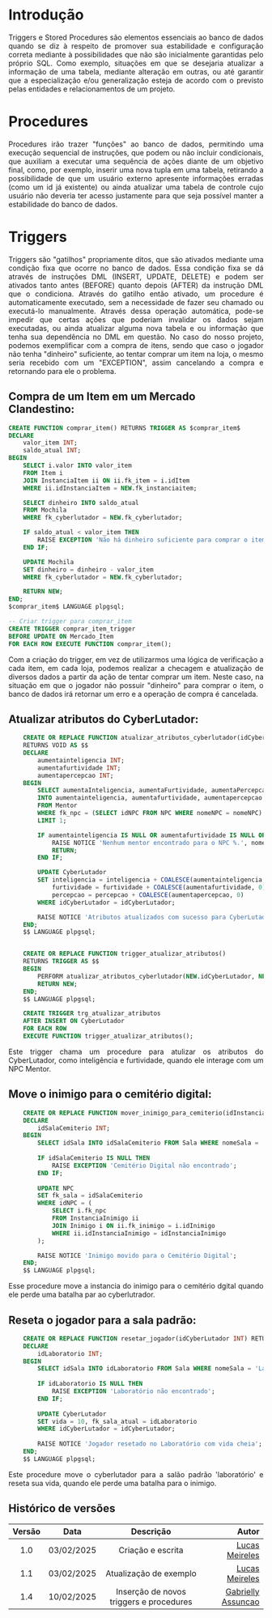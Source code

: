 # Introdução

<p align="justify">
Triggers e Stored Procedures são elementos essenciais ao banco de dados quando se diz à respeito de promover sua estabilidade e configuração correta mediante à possibilidades que não são inicialmente garantidas pelo próprio SQL. Como exemplo, situações em que se desejaria atualizar a informação de uma tabela, mediante alteração em outras, ou até garantir que a especialização e/ou generalização esteja de acordo com o previsto pelas entidades e relacionamentos de um projeto. 
</p>

# Procedures

<p align="justify">
Procedures irão trazer "funções" ao banco de dados, permitindo uma execução sequencial de instruções, que podem ou não incluir condicionais, que auxiliam a executar uma sequência de ações diante de um objetivo final, como, por exemplo, inserir uma nova tupla em uma tabela, retirando a possibilidade de que um usuário externo apresente informações erradas (como um id já existente) ou ainda atualizar uma tabela de controle cujo usuário não deveria ter acesso justamente para que seja possível manter a estabilidade do banco de dados.

</p>

# Triggers
<p align="justify">
Triggers são "gatilhos" propriamente ditos, que são ativados mediante uma condição fixa que ocorre no banco de dados. Essa condição fixa se dá através de instruções DML (INSERT, UPDATE, DELETE) e podem ser ativados tanto antes (BEFORE) quanto depois (AFTER) da instrução DML que o condiciona. Através do gatilho então ativado, um procedure é automaticamente executado, sem a necessidade de fazer seu chamado ou executá-lo manualmente. Através dessa operação automática, pode-se impedir que certas ações que poderiam invalidar os dados sejam executadas, ou ainda atualizar alguma nova tabela e ou informação que tenha sua dependência no DML em questão. No caso do nosso projeto, podemos exemplificar com a compra de itens, sendo que caso o jogador não tenha "dinheiro" suficiente, ao tentar comprar um item na loja, o mesmo seria recebido com um "EXCEPTION", assim cancelando a compra e retornando para ele o problema.   
</p>

## Compra de um Item em um Mercado Clandestino:

```sql
CREATE FUNCTION comprar_item() RETURNS TRIGGER AS $comprar_item$
DECLARE
    valor_item INT;
    saldo_atual INT;
BEGIN
    SELECT i.valor INTO valor_item
    FROM Item i
    JOIN InstanciaItem ii ON ii.fk_item = i.idItem
    WHERE ii.idInstanciaItem = NEW.fk_instanciaitem;

    SELECT dinheiro INTO saldo_atual
    FROM Mochila
    WHERE fk_cyberlutador = NEW.fk_cyberlutador;

    IF saldo_atual < valor_item THEN
        RAISE EXCEPTION 'Não há dinheiro suficiente para comprar o item';
    END IF;

    UPDATE Mochila
    SET dinheiro = dinheiro - valor_item
    WHERE fk_cyberlutador = NEW.fk_cyberlutador;

    RETURN NEW;
END;
$comprar_item$ LANGUAGE plpgsql;

-- Criar trigger para comprar_item
CREATE TRIGGER comprar_item_trigger
BEFORE UPDATE ON Mercado_Item
FOR EACH ROW EXECUTE FUNCTION comprar_item();

```
<p align="justify">
Com a criação do trigger, em vez de utilizarmos uma lógica de verificação a cada item, em cada loja, podemos realizar a checagem e atualização de diversos dados a partir da ação de tentar comprar um item. Neste caso, na situação em que o jogador não possuir "dinheiro" para comprar o item, o banco de dados irá retornar um erro e a operação de compra é cancelada.
</p>

## Atualizar atributos do CyberLutador:

```sql
    CREATE OR REPLACE FUNCTION atualizar_atributos_cyberlutador(idCyberLutador INT, nomeNPC TEXT)
    RETURNS VOID AS $$
    DECLARE
        aumentainteligencia INT;
        aumentafurtividade INT;
        aumentapercepcao INT;
    BEGIN
        SELECT aumentaInteligencia, aumentaFurtividade, aumentaPercepcao
        INTO aumentainteligencia, aumentafurtividade, aumentapercepcao
        FROM Mentor
        WHERE fk_npc = (SELECT idNPC FROM NPC WHERE nomeNPC = nomeNPC)
        LIMIT 1;

        IF aumentainteligencia IS NULL OR aumentafurtividade IS NULL OR aumentapercepcao IS NULL THEN
            RAISE NOTICE 'Nenhum mentor encontrado para o NPC %.', nomeNPC;
            RETURN;
        END IF;

        UPDATE CyberLutador
        SET inteligencia = inteligencia + COALESCE(aumentainteligencia, 0),
            furtividade = furtividade + COALESCE(aumentafurtividade, 0),
            percepcao = percepcao + COALESCE(aumentapercepcao, 0)
        WHERE idCyberLutador = idCyberLutador;

        RAISE NOTICE 'Atributos atualizados com sucesso para CyberLutador %.', idCyberLutador;
    END;
    $$ LANGUAGE plpgsql;


    CREATE OR REPLACE FUNCTION trigger_atualizar_atributos()
    RETURNS TRIGGER AS $$
    BEGIN
        PERFORM atualizar_atributos_cyberlutador(NEW.idCyberLutador, NEW.nomeNPC);
        RETURN NEW;
    END;
    $$ LANGUAGE plpgsql;

    CREATE TRIGGER trg_atualizar_atributos
    AFTER INSERT ON CyberLutador
    FOR EACH ROW
    EXECUTE FUNCTION trigger_atualizar_atributos();

```

<p align="justify">
Este trigger chama um procedure para atulizar os atributos do CyberLutador, como inteligência e furtividade, quando ele interage com um NPC Mentor.
</p>

## Move o inimigo para o cemitério digital:

```sql
    CREATE OR REPLACE FUNCTION mover_inimigo_para_cemiterio(idInstanciaInimigo INT) RETURNS VOID AS $$
    DECLARE
        idSalaCemiterio INT;
    BEGIN
        SELECT idSala INTO idSalaCemiterio FROM Sala WHERE nomeSala = 'Cemiterio Digital';
        
        IF idSalaCemiterio IS NULL THEN
            RAISE EXCEPTION 'Cemitério Digital não encontrado';
        END IF;
        
        UPDATE NPC 
        SET fk_sala = idSalaCemiterio 
        WHERE idNPC = (
            SELECT i.fk_npc 
            FROM InstanciaInimigo ii
            JOIN Inimigo i ON ii.fk_inimigo = i.idInimigo
            WHERE ii.idInstanciaInimigo = idInstanciaInimigo
        );

        RAISE NOTICE 'Inimigo movido para o Cemitério Digital';
    END;
    $$ LANGUAGE plpgsql;

```

<p align="justify">
Esse procedure move a instancia do inimigo para o cemitério dgital quando ele perde uma batalha par ao cyberlutrador.
</p>

## Reseta o jogador para a sala padrão:

```sql
    CREATE OR REPLACE FUNCTION resetar_jogador(idCyberLutador INT) RETURNS VOID AS $$
    DECLARE
        idLaboratorio INT;
    BEGIN
        SELECT idSala INTO idLaboratorio FROM Sala WHERE nomeSala = 'Laboratorio';
        
        IF idLaboratorio IS NULL THEN
            RAISE EXCEPTION 'Laboratório não encontrado';
        END IF;
        
        UPDATE CyberLutador 
        SET vida = 10, fk_sala_atual = idLaboratorio
        WHERE idCyberLutador = idCyberLutador;
        
        RAISE NOTICE 'Jogador resetado no Laboratório com vida cheia';
    END;
    $$ LANGUAGE plpgsql;

```

<p align="justify">
Este procedure move o cyberlutador para a salão padrão 'laboratório' e reseta sua vida, quando ele perde uma batalha para o inimigo.
</p>

## Histórico de versões

| Versão |  Data  | Descrição | Autor | 
|:------:|:------:|:---------:|------:|
| 1.0 | 03/02/2025 | Criação e escrita | [Lucas Meireles](https://github.com/Katuner) |
| 1.1 | 03/02/2025 | Atualização de exemplo | [Lucas Meireles](https://github.com/Katuner) |
| 1.4 | 10/02/2025 | Inserção de novos triggers e procedures | [Gabrielly Assuncao](https://github.com/GabriellyAssuncao) |

